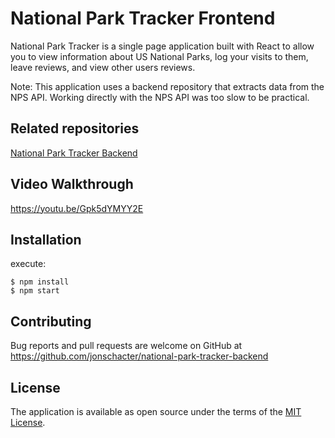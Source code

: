 # National Park Tracker Frontend

National Park Tracker is a single page application built with React to allow you to view information about US National Parks, log your visits to them, leave reviews, and view other users reviews.

Note: This application uses a backend repository that extracts data from the NPS API. Working directly with the NPS API was too slow to be practical.

## Related repositories

[National Park Tracker Backend](https://github.com/jonschacter/national-park-tracker-backend)

## Video Walkthrough

https://youtu.be/Gpk5dYMYY2E

## Installation

execute:

    $ npm install
    $ npm start

## Contributing

Bug reports and pull requests are welcome on GitHub at https://github.com/jonschacter/national-park-tracker-backend

## License

The application is available as open source under the terms of the [MIT License](https://opensource.org/licenses/MIT).